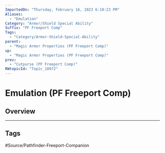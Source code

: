 ```yaml
---
ImportedOn: "Thursday, February 16, 2023 6:10:23 PM"
Aliases:
  - "Emulation"
Category: "Armor/Shield Special Ability"
Suffix: "PF Freeport Comp"
Tags:
  - "Category/Armor-Shield-Special-Ability"
parent:
  - "Magic Armor Properties (PF Freeport Comp)"
up:
  - "Magic Armor Properties (PF Freeport Comp)"
prev:
  - "Cutpurse (PF Freeport Comp)"
RWtopicId: "Topic_10972"
---
```

# Emulation (PF Freeport Comp)
## Overview

---
## Tags
#Source/Pathfinder-Freeport-Companion

